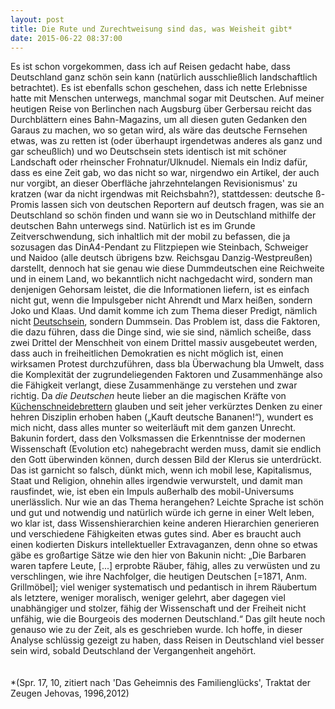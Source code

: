 ```yaml
---
layout: post
title: Die Rute und Zurechtweisung sind das, was Weisheit gibt* 
date: 2015-06-22 08:37:00 
---
```




Es ist schon vorgekommen, dass ich auf Reisen gedacht habe, dass Deutschland ganz schön sein kann (natürlich ausschließlich landschaftlich betrachtet). Es ist ebenfalls schon geschehen, dass ich nette Erlebnisse hatte mit Menschen unterwegs, manchmal sogar mit Deutschen. Auf meiner heutigen Reise von Berlinchen nach Augsburg über Gerbersau reicht das Durchblättern eines Bahn-Magazins, um all diesen guten Gedanken den Garaus zu machen, wo so getan wird, als wäre das deutsche Fernsehen etwas, was zu retten ist (oder überhaupt irgendetwas anderes als ganz und gar scheußlich) und wo Deutschsein stets identisch ist mit schöner Landschaft oder rheinscher Frohnatur/Ulknudel. Niemals ein Indiz dafür, dass es eine Zeit gab, wo das nicht so war, nirgendwo ein Artikel, der auch nur vorgibt, an dieser Oberfläche jahrzehntelangen Revisionismus' zu kratzen (war da nicht irgendwas mit Reichsbahn?), stattdessen: deutsche ß-Promis lassen sich von deutschen Reportern auf deutsch fragen, was sie an Deutschland so schön finden und wann sie wo in Deutschland mithilfe der deutschen Bahn unterwegs sind. Natürlich ist es im Grunde Zeitverschwendung, sich inhaltlich mit der mobil zu befassen, die ja sozusagen das DinA4-Pendant zu Flitzpiepen wie Steinbach, Schweiger und Naidoo (alle deutsch übrigens bzw. Reichsgau Danzig-Westpreußen) darstellt, dennoch hat sie genau wie diese Dummdeutschen eine Reichweite und in einem Land, wo bekanntlich nicht nachgedacht wird, sondern man denjenigen Gehorsam leistet, die die Informationen liefern, ist es einfach nicht gut, wenn die Impulsgeber nicht Ahrendt und Marx heißen, sondern Joko und Klaas. Und damit komme ich zum Thema dieser Predigt, nämlich nicht [Deutschsein](https://www.youtube.com/watch?v=vlpr8GpwjWo), sondern Dummsein. Das Problem ist, dass die Faktoren, die dazu führen, dass die Dinge sind, wie sie sind, nämlich scheiße, dass zwei Drittel der Menschheit von einem Drittel massiv ausgebeutet werden, dass auch in freiheitlichen Demokratien es nicht möglich ist, einen wirksamen Protest durchzuführen, dass bla Überwachung bla Umwelt, dass die Komplexität der zugrundeliegenden Faktoren und Zusammenhänge also die Fähigkeit verlangt, diese Zusammenhänge zu verstehen und zwar richtig. Da *die Deutschen* heute lieber an die magischen Kräfte von [Küchenschneidebrettern](https://www.psiram.com/de/index.php/Datei:Hildegard_Orgonakkumulator.jpg) glauben und seit jeher verkürztes Denken zu einer hehren Disziplin erhoben haben („Kauft deutsche Bananen!“), wundert es mich nicht, dass alles munter so weiterläuft mit dem ganzen Unrecht. Bakunin fordert, dass den Volksmassen die Erkenntnisse der modernen Wissenschaft (Evolution etc) nahegebracht werden muss, damit sie endlich den Gott überwinden können, durch dessen Bild der Klerus sie unterdrückt.
Das ist garnicht so falsch, dünkt mich, wenn ich mobil lese, Kapitalismus, Staat und Religion, ohnehin alles irgendwie verwurstelt, und damit man rausfindet, wie, ist eben ein Impuls außerhalb des mobil-Universums unerlässlich. Nur wie an das Thema herangehen? Leichte Sprache ist schön und gut und notwendig und natürlich würde ich gerne in einer Welt leben, wo klar ist, dass Wissenshierarchien keine anderen Hierarchien generieren und verschiedene Fähigkeiten etwas gutes sind. Aber es braucht auch einen kodierten Diskurs intellektueller Extravaganzen, denn ohne so etwas gäbe es großartige Sätze wie den hier von Bakunin nicht: „Die Barbaren waren tapfere Leute, \[...\] erprobte Räuber, fähig, alles zu verwüsten und zu verschlingen, wie ihre Nachfolger, die heutigen Deutschen [=1871, Anm. Grillmöbel]; viel weniger systematisch und pedantisch in ihrem Räubertum als letztere, weniger moralisch, weniger gelehrt, aber dagegen viel unabhängiger und stolzer, fähig der Wissenschaft und der Freiheit nicht unfähig, wie die Bourgeois des modernen Deutschland.“ Das gilt heute noch genauso wie zu der Zeit, als es geschrieben wurde. Ich hoffe, in dieser Analyse schlüssig gezeigt zu haben, dass Reisen in Deutschland viel besser sein wird, sobald Deutschland der Vergangenheit angehört. 
<br><br><br>
*(Spr. 17, 10, zitiert nach 'Das Geheimnis des Familienglücks', Traktat der Zeugen Jehovas, 1996,2012)
